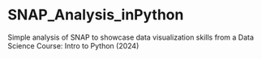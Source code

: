 # SNAP_Analysis_inPython
Simple analysis of SNAP to showcase data visualization skills from a Data Science Course: Intro to Python (2024)
